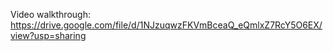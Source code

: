 Video walkthrough: https://drive.google.com/file/d/1NJzuqwzFKVmBceaQ_eQmlxZ7RcY5O6EX/view?usp=sharing
